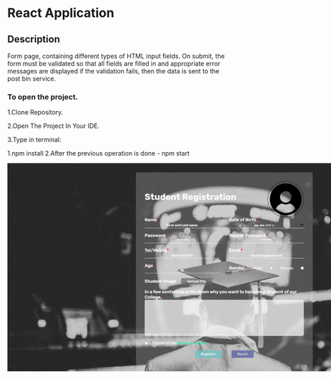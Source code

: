 # React Application

## Description

Form page, containing different types of HTML input fields.
On submit, the form must be validated so that all fields are filled in and appropriate error messages are displayed if the validation fails, then the data is sent to the post bin service.

### To open the project.
1.Clone Repository.

2.Open The Project In Your IDE.

3.Type in terminal:

1.npm install
2.After the previous operation is done - npm start

<img 
src="./public/images/preview.png" 
alt="preview"
style="margin: 0 auto; max-width: 1000px">